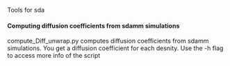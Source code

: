 Tools for sda


#### Computing diffusion coefficients from sdamm simulations
compute_Diff_unwrap.py computes diffusion coefficients from sdamm simulations. You get a diffusion coefficient for each desnity. Use the -h flag to access more info of the script
